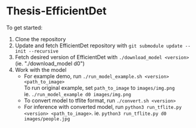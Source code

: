 # Thesis-EfficientDet

To get started:

1) Clone the repository
2) Update and fetch EfficientDet repository with `git submodule update --init --recursive`
3) Fetch desired version of EfficientDet with `./download_model <version>`  
   (ie. "./download_model d0")
4) Work with the model  
    * For example demo, run `./run_model_example.sh <version> <path_to_image>`  
        To run original example, set `path_to_image` to `images/img.png`  
        ie. `./run_model_example d0 images/img.png`  
    * To convert model to tflite format, run `./convert.sh <version>`  
    * For inference with converted model, run `python3 run_tflite.py <version> <path_to_image>`.
        ie. `python3 run_tflite.py d0 images/people.jpg`   
